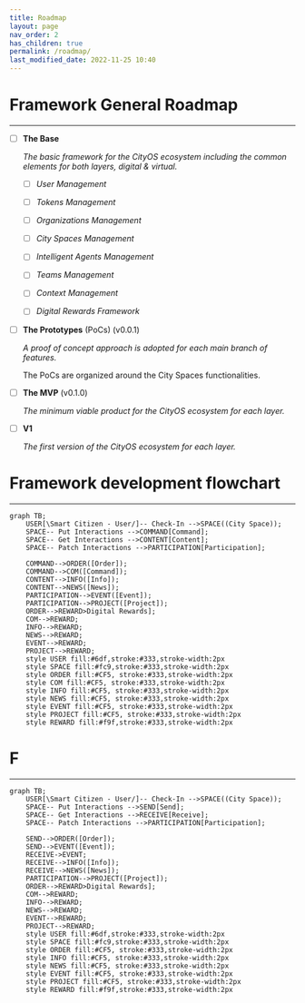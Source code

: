 ```yaml
---
title: Roadmap
layout: page
nav_order: 2
has_children: true
permalink: /roadmap/
last_modified_date: 2022-11-25 10:40
---
```


# Framework General Roadmap

----------------

- [ ] **The Base**

    _The basic framework for the CityOS ecosystem including the common elements for both layers, digital & virtual._

    - [ ] _User Management_
    - [ ] _Tokens Management_
    - [ ] _Organizations Management_
    - [ ] _City Spaces Management_
    - [ ] _Intelligent Agents Management_
    - [ ] _Teams Management_
    - [ ] _Context Management_
    - [ ] _Digital Rewards Framework_



- [ ] **The Prototypes** (PoCs) (v0.0.1)

    _A proof of concept approach is adopted for each main branch of features._

    The PoCs are organized around the City Spaces functionalities.


- [ ] **The MVP** (v0.1.0)

    _The minimum viable product for the CityOS ecosystem for each layer._


- [ ] **V1**
    
    _The first version of the CityOS ecosystem for each layer._


# Framework development flowchart

----------------

```mermaid
graph TB;
    USER[\Smart Citizen - User/]-- Check-In -->SPACE((City Space));
    SPACE-- Put Interactions -->COMMAND[Command];
    SPACE-- Get Interactions -->CONTENT[Content];
    SPACE-- Patch Interactions -->PARTICIPATION[Participation];
    
    COMMAND-->ORDER([Order]);
    COMMAND-->COM([Command]);
    CONTENT-->INFO([Info]);
    CONTENT-->NEWS([News]);
    PARTICIPATION-->EVENT([Event]);
    PARTICIPATION-->PROJECT([Project]);
    ORDER-->REWARD>Digital Rewards];
    COM-->REWARD;
    INFO-->REWARD;
    NEWS-->REWARD;
    EVENT-->REWARD;
    PROJECT-->REWARD;
    style USER fill:#6df,stroke:#333,stroke-width:2px
    style SPACE fill:#fc9,stroke:#333,stroke-width:2px
    style ORDER fill:#CF5, stroke:#333,stroke-width:2px
    style COM fill:#CF5, stroke:#333,stroke-width:2px
    style INFO fill:#CF5, stroke:#333,stroke-width:2px
    style NEWS fill:#CF5, stroke:#333,stroke-width:2px
    style EVENT fill:#CF5, stroke:#333,stroke-width:2px
    style PROJECT fill:#CF5, stroke:#333,stroke-width:2px
    style REWARD fill:#f9f,stroke:#333,stroke-width:2px   
```




# F

----------------

```mermaid
graph TB;
    USER[\Smart Citizen - User/]-- Check-In -->SPACE((City Space));
    SPACE-- Put Interactions -->SEND[Send];
    SPACE-- Get Interactions -->RECEIVE[Receive];
    SPACE-- Patch Interactions -->PARTICIPATION[Participation];
    
    SEND-->ORDER([Order]);
    SEND-->EVENT([Event]);
    RECEIVE->EVENT;
    RECEIVE-->INFO([Info]);
    RECEIVE-->NEWS([News]);
    PARTICIPATION-->PROJECT([Project]);
    ORDER-->REWARD>Digital Rewards];
    COM-->REWARD;
    INFO-->REWARD;
    NEWS-->REWARD;
    EVENT-->REWARD;
    PROJECT-->REWARD;
    style USER fill:#6df,stroke:#333,stroke-width:2px
    style SPACE fill:#fc9,stroke:#333,stroke-width:2px
    style ORDER fill:#CF5, stroke:#333,stroke-width:2px
    style INFO fill:#CF5, stroke:#333,stroke-width:2px
    style NEWS fill:#CF5, stroke:#333,stroke-width:2px
    style EVENT fill:#CF5, stroke:#333,stroke-width:2px
    style PROJECT fill:#CF5, stroke:#333,stroke-width:2px
    style REWARD fill:#f9f,stroke:#333,stroke-width:2px   
```